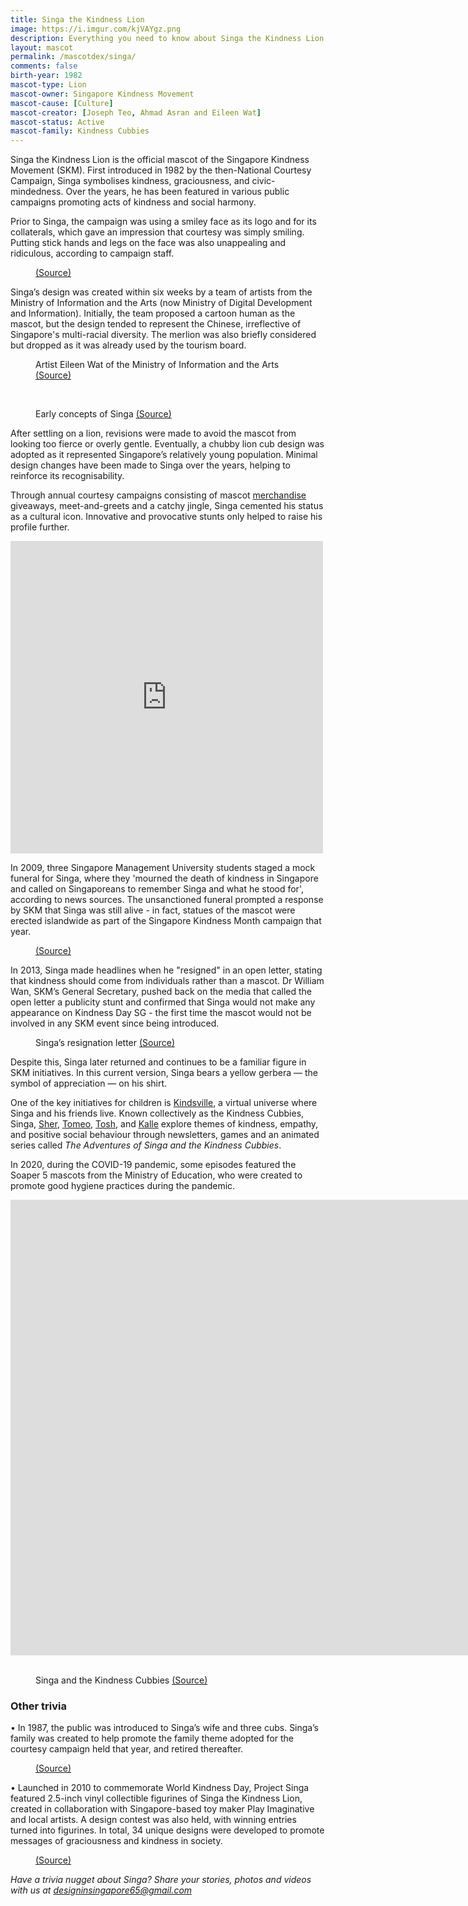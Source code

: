 ```yaml
---
title: Singa the Kindness Lion
image: https://i.imgur.com/kjVAYgz.png
description: Everything you need to know about Singa the Kindness Lion
layout: mascot
permalink: /mascotdex/singa/
comments: false
birth-year: 1982
mascot-type: Lion
mascot-owner: Singapore Kindness Movement
mascot-cause: [Culture]
mascot-creator: [Joseph Teo, Ahmad Asran and Eileen Wat]
mascot-status: Active
mascot-family: Kindness Cubbies
---
```


Singa the Kindness Lion is the official mascot of the Singapore Kindness Movement (SKM). First introduced in 1982 by the then-National Courtesy Campaign, Singa symbolises kindness, graciousness, and civic-mindedness. Over the years, he has been featured in various public campaigns promoting acts of kindness and social harmony.

Prior to Singa, the campaign was using a smiley face as its logo and for its collaterals, which gave an impression that courtesy was simply smiling. Putting stick hands and legs on the face was also unappealing and ridiculous, according to campaign staff.  

<figure>
<img src="https://i.imgur.com/kemrTs0.png" alt="">
<figcaption><a href="https://sghistoricity.wordpress.com/2018/08/09/lost-mascots-8-the-original-smiley-the-lost-courtesy-mascot/ " target="_blank">(Source)</a></figcaption>
</figure>

Singa’s design was created within six weeks by a team of artists from the Ministry of Information and the Arts (now Ministry of Digital Development and Information). Initially, the team proposed a cartoon human as the mascot, but the design tended to represent the Chinese, irreflective of Singapore's multi-racial diversity. The merlion was also briefly considered but dropped as it was already used by the tourism board.

<figure>
<img src="https://i.imgur.com/nvgwjwI.png" alt="">
<figcaption>Artist Eileen Wat of the Ministry of Information and the Arts <a href="https://eresources.nlb.gov.sg/newspapers/digitised/article/straitstimes19880630-1.2.66.33.1.2?qt=mascot&q=mascot  " target="_blank">(Source)</a></figcaption>
</figure>

<br>

<figure>
<img src="https://i.imgur.com/zxfNweI.png" alt="">
<figcaption>Early concepts of Singa <a href="https://eresources.nlb.gov.sg/newspapers/digitised/article/straitstimes19820518-1.2.41?qt=how,%20eileen,%20wiped,%20the,%20snarl,%20off,%20singa&q=How%20Eileen%20wiped%20the%20snarl%20off%20Singa " target="_blank">(Source)</a></figcaption>
</figure>

After settling on a lion, revisions were made to avoid the mascot from looking too fierce or overly gentle. Eventually, a chubby lion cub design was adopted as it represented Singapore’s relatively young population. Minimal design changes have been made to Singa over the years, helping to reinforce its recognisability.

Through annual courtesy campaigns consisting of mascot <a href=" https://sghistoricity.wordpress.com/2018/12/20/collection-of-courtesy-lion-souvenirs/   " target="_blank">merchandise</a> giveaways, meet-and-greets and a catchy jingle, Singa cemented his status as a cultural icon. Innovative and provocative stunts only helped to raise his profile further. 

<div class="fb-post-container">
<iframe src="https://www.facebook.com/plugins/video.php?height=476&href=https%3A%2F%2Fwww.facebook.com%2FNationalArchivesSG%2Fvideos%2F3190917974322708%2F&show_text=false&width=476&t=0" width="500" height="500" style="border:none;overflow:hidden" scrolling="no" frameborder="0" allowfullscreen="true" allow="autoplay; clipboard-write; encrypted-media; picture-in-picture; web-share"></iframe>
</div>

In 2009, three Singapore Management University students staged a mock funeral for Singa, where they 'mourned the death of kindness in Singapore and called on Singaporeans to remember Singa and what he stood for', according to news sources. The unsanctioned funeral prompted a response by SKM that Singa was still alive - in fact, statues of the mascot were erected islandwide as part of the Singapore Kindness Month campaign that year.

<figure>
<img src="https://i.imgur.com/QQSfUWM.png" alt="">
<figcaption><a href="https://news.smu.edu.sg/sites/news.smu.edu.sg/files/wwwsmu/news_room/smu_in_the_news/2009/sources/TODAY_20090331_1.pdf  " target="_blank">(Source)</a></figcaption>
</figure>


In 2013, Singa made headlines when he "resigned" in an open letter, stating that kindness should come from individuals rather than a mascot. Dr William Wan, SKM’s General Secretary, pushed back on the media that called the open letter a publicity stunt and confirmed that Singa would not make any appearance on Kindness Day SG - the first time the mascot would not be involved in any SKM event since being introduced. 

<figure>
<img src="https://i.imgur.com/qKvdjbr.jpg" alt="">
<figcaption>Singa’s resignation letter <a href="https://www.facebook.com/ChannelNewsAsia/photos/i-quit-says-singa-the-lion-who-has-been-singapores-courtesy-mascot-for-over-30-y/10151433802052934/?_rdr  " target="_blank">(Source)</a></figcaption>
</figure>

Despite this, Singa later returned and continues to be a familiar figure in SKM initiatives. In this current version, Singa bears a yellow gerbera — the symbol of appreciation — on his shirt.

One of the key initiatives for children is <a href="https://kindsville.kindness.sg/" target="_blank">Kindsville</a>, a virtual universe where Singa and his friends live. Known collectively as the Kindness Cubbies, Singa, <a href="https://www.designinsingapore.com/mascotdex/sher/" target="_blank">Sher</a>, <a href="https://www.designinsingapore.com/mascotdex/tomeo/" target="_blank">Tomeo</a>, <a href="https://www.designinsingapore.com/mascotdex/tosh/" target="_blank">Tosh</a>, and <a href="https://www.designinsingapore.com/mascotdex/kalle/" target="_blank">Kalle</a> explore themes of kindness, empathy, and positive social behaviour through newsletters, games and an animated series called <i>The Adventures of Singa and the Kindness Cubbies</i>. 

In 2020, during the COVID-19 pandemic, some episodes featured the Soaper 5 mascots from the Ministry of Education, who were created to promote good hygiene practices during the pandemic. 

<div class="video-responsive"> <iframe width="1536" height="729" src="https://www.youtube.com/embed/pyAB8LhvVNU" title="Season 5 (Ep 3) Singa and the Kindness Cubbies - Back to School" frameborder="0" allow="accelerometer; autoplay; clipboard-write; encrypted-media; gyroscope; picture-in-picture; web-share" referrerpolicy="strict-origin-when-cross-origin" allowfullscreen></iframe></div>

<br>

<figure>
<img src="https://i.imgur.com/4WEuR6W.jpg" alt="">
<figcaption>Singa and the Kindness Cubbies <a href="https://www.facebook.com/11thprod/posts/pfbid03XWv41msNsfKKjNVVzPXcJpMF8V7WAGZD6mf1w4KXeV2dDG22xGWBiWdsWnbsB8Kl  " target="_blank">(Source)</a></figcaption>
</figure>

<h3>Other trivia</h3>
• In 1987, the public was introduced to Singa’s wife and three cubs. Singa’s family was created to help promote the family theme adopted for the courtesy campaign held that year, and retired thereafter. 

<figure>
<img src="https://i.imgur.com/yQ2ffqW.png" alt="">
<figcaption> <a href="https://eresources.nlb.gov.sg/newspapers/digitised/article/straitstimes19870515-1.2.8 " target="_blank">(Source)</a></figcaption>
</figure>

• Launched in 2010 to commemorate World Kindness Day, Project Singa featured 2.5-inch vinyl collectible figurines of Singa the Kindness Lion, created in collaboration with Singapore-based toy maker Play Imaginative and local artists. A design contest was also held, with winning entries turned into figurines. In total, 34 unique designs were developed to promote messages of graciousness and kindness in society.

<figure>
<img src="https://i.imgur.com/CgCH8CR.jpg" alt="">
<figcaption> <a href="https://toysrevil.blogspot.com/2010/09/project-singa-singa-lion-toy-from-play.html " target="_blank">(Source)</a></figcaption>
</figure>

<i>Have a trivia nugget about Singa? Share your stories, photos and videos with us at designinsingapore65@gmail.com</i>


